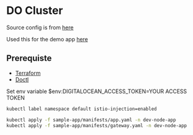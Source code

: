 # DO Cluster

Source config is from [here](https://mohsensy.github.io/sysadmin/2021/04/09/install-istio-with-terraform.html)

Used this for the demo app [here](https://www.digitalocean.com/community/tutorials/how-to-install-and-use-istio-with-kubernetes)

## Prerequiste 
- [Terraform](https://www.terraform.io/downloads)
- [Doctl](https://docs.digitalocean.com/reference/doctl/how-to/install/) 

Set env variable 
$env:DIGITALOCEAN_ACCESS_TOKEN=YOUR ACCESS TOKEN 

```bash
kubectl label namespace default istio-injection=enabled

kubectl apply -f sample-app/manifests/app.yaml -n dev-node-app
kubectl apply -f sample-app/manifests/gateway.yaml -n dev-node-app

```